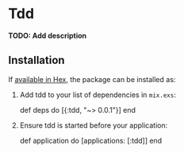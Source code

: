 # Tdd

**TODO: Add description**

## Installation

If [available in Hex](https://hex.pm/docs/publish), the package can be installed as:

  1. Add tdd to your list of dependencies in `mix.exs`:

        def deps do
          [{:tdd, "~> 0.0.1"}]
        end

  2. Ensure tdd is started before your application:

        def application do
          [applications: [:tdd]]
        end

